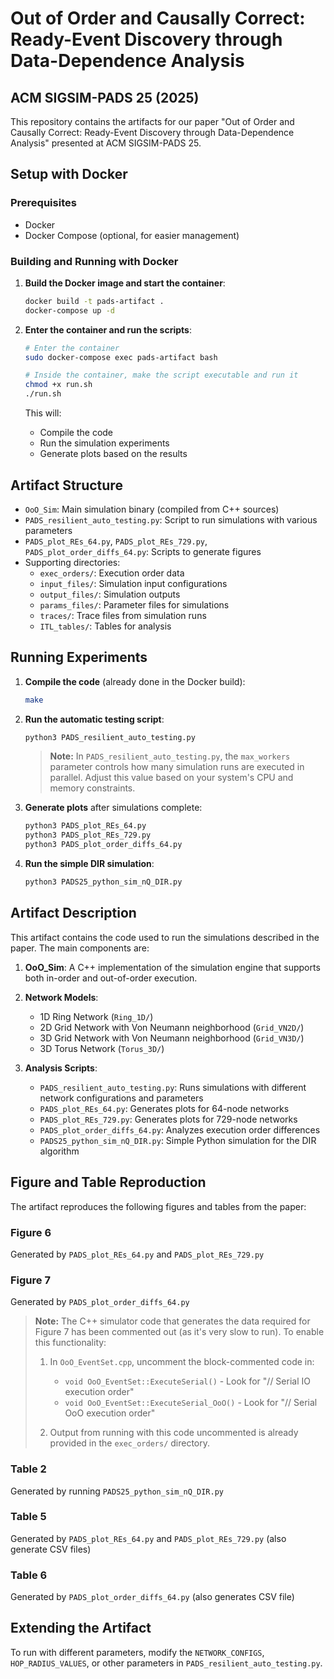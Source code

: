 # Out of Order and Causally Correct: Ready-Event Discovery through Data-Dependence Analysis

## ACM SIGSIM-PADS 25 (2025)

This repository contains the artifacts for our paper "Out of Order and Causally Correct: Ready-Event Discovery through Data-Dependence Analysis" presented at ACM SIGSIM-PADS 25.

## Setup with Docker

### Prerequisites
- Docker
- Docker Compose (optional, for easier management)

### Building and Running with Docker

1. **Build the Docker image and start the container**:
   ```bash
   docker build -t pads-artifact .
   docker-compose up -d
   ```

2. **Enter the container and run the scripts**:
   ```bash
   # Enter the container
   sudo docker-compose exec pads-artifact bash
   
   # Inside the container, make the script executable and run it
   chmod +x run.sh
   ./run.sh
   ```

   This will:
   - Compile the code
   - Run the simulation experiments
   - Generate plots based on the results

## Artifact Structure

- `OoO_Sim`: Main simulation binary (compiled from C++ sources)
- `PADS_resilient_auto_testing.py`: Script to run simulations with various parameters
- `PADS_plot_REs_64.py`, `PADS_plot_REs_729.py`, `PADS_plot_order_diffs_64.py`: Scripts to generate figures
- Supporting directories:
  - `exec_orders/`: Execution order data
  - `input_files/`: Simulation input configurations
  - `output_files/`: Simulation outputs
  - `params_files/`: Parameter files for simulations
  - `traces/`: Trace files from simulation runs
  - `ITL_tables/`: Tables for analysis

## Running Experiments

1. **Compile the code** (already done in the Docker build):
   ```bash
   make
   ```

2. **Run the automatic testing script**:
   ```bash
   python3 PADS_resilient_auto_testing.py
   ```
   
   > **Note:** In `PADS_resilient_auto_testing.py`, the `max_workers` parameter controls how many simulation runs are executed in parallel. Adjust this value based on your system's CPU and memory constraints.

3. **Generate plots** after simulations complete:
   ```bash
   python3 PADS_plot_REs_64.py
   python3 PADS_plot_REs_729.py
   python3 PADS_plot_order_diffs_64.py
   ```

4. **Run the simple DIR simulation**:
   ```bash
   python3 PADS25_python_sim_nQ_DIR.py
   ```

## Artifact Description

This artifact contains the code used to run the simulations described in the paper. The main components are:

1. **OoO_Sim**: A C++ implementation of the simulation engine that supports both in-order and out-of-order execution.

2. **Network Models**:
   - 1D Ring Network (`Ring_1D/`)
   - 2D Grid Network with Von Neumann neighborhood (`Grid_VN2D/`)
   - 3D Grid Network with Von Neumann neighborhood (`Grid_VN3D/`)
   - 3D Torus Network (`Torus_3D/`)

3. **Analysis Scripts**:
   - `PADS_resilient_auto_testing.py`: Runs simulations with different network configurations and parameters
   - `PADS_plot_REs_64.py`: Generates plots for 64-node networks
   - `PADS_plot_REs_729.py`: Generates plots for 729-node networks
   - `PADS_plot_order_diffs_64.py`: Analyzes execution order differences
   - `PADS25_python_sim_nQ_DIR.py`: Simple Python simulation for the DIR algorithm

## Figure and Table Reproduction

The artifact reproduces the following figures and tables from the paper:

### Figure 6
Generated by `PADS_plot_REs_64.py` and `PADS_plot_REs_729.py`

### Figure 7
Generated by `PADS_plot_order_diffs_64.py`

> **Note:** The C++ simulator code that generates the data required for Figure 7 has been commented out (as it's very slow to run). To enable this functionality:
> 
> 1. In `OoO_EventSet.cpp`, uncomment the block-commented code in:
>    - `void OoO_EventSet::ExecuteSerial()` - Look for "// Serial IO execution order"
>    - `void OoO_EventSet::ExecuteSerial_OoO()` - Look for "// Serial OoO execution order"
> 
> 2. Output from running with this code uncommented is already provided in the `exec_orders/` directory.

### Table 2
Generated by running `PADS25_python_sim_nQ_DIR.py`

### Table 5
Generated by `PADS_plot_REs_64.py` and `PADS_plot_REs_729.py` (also generate CSV files)

### Table 6
Generated by `PADS_plot_order_diffs_64.py` (also generates CSV file)

## Extending the Artifact

To run with different parameters, modify the `NETWORK_CONFIGS`, `HOP_RADIUS_VALUES`, or other parameters in `PADS_resilient_auto_testing.py`.